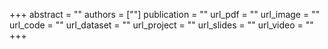+++
abstract = ""
authors = [""]
publication = ""
url_pdf = ""
url_image = ""
url_code = ""
url_dataset = ""
url_project = ""
url_slides = ""
url_video = ""
+++